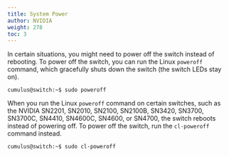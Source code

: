 ```yaml
---
title: System Power
author: NVIDIA
weight: 278
toc: 3
---
```

In certain situations, you might need to power off the switch instead of rebooting. To power off the switch, you can run the Linux `poweroff` command, which gracefully shuts down the switch (the switch LEDs stay on).

```
cumulus@switch:~$ sudo poweroff
```

When you run the Linux `poweroff` command on certain switches, such as the NVIDIA SN2201, SN2010, SN2100, SN2100B, SN3420, SN3700, SN3700C, SN4410, SN4600C, SN4600, or SN4700, the switch reboots instead of powering off. To power off the switch, run the `cl-poweroff` command instead.

```
cumulus@switch:~$ sudo cl-poweroff
```
